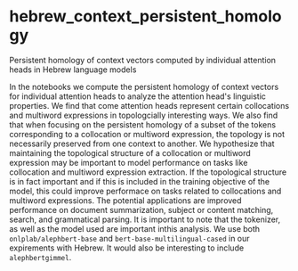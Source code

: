 # hebrew_context_persistent_homology
Persistent homology of context vectors computed by individual attention heads in Hebrew language models

In the notebooks we compute the persistent homology of context vectors for individual attention heads to analyze the attention head's linguistic properties. We find that come attention heads represent certain collocations and multiword expressions in topologcially interesting ways. We also find that when focusing on the persistent homology of a subset of the tokens corresponding to a collocation or multiword expression, the topology is not necessarily preserved from one context to another. We hypothesize that maintaining the topological structure of a collocation or multiword expression may be important to model performance on tasks like collocation and multiword expression extraction. If the topological structure is in fact important and if this is included in the training objective of the model, this could improve performace on tasks related to collocations and multiword expressions. The potential applications are improved performance on document summarization, subject or content matching, search, and grammatical parsing. It is important to note that the tokenizer, as well as the model used are important inthis analysis. We use both `onlplab/alephbert-base` and `bert-base-multilingual-cased` in our expirements with Hebrew. It would also be interesting to include `alephbertgimmel`.  
